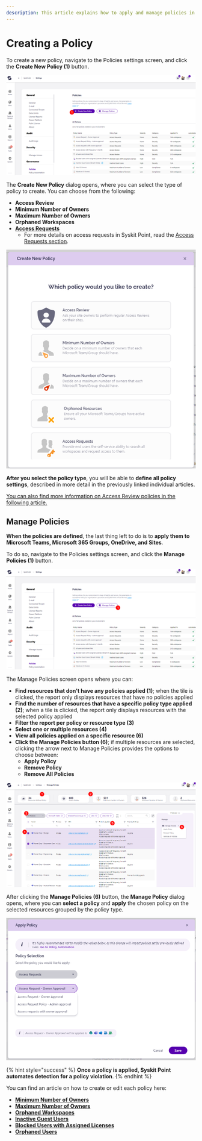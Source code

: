 ```yaml
---
description: This article explains how to apply and manage policies in Syskit Point.
---
```



# Creating a Policy
To create a new policy, navigate to the Policies settings screen, and click the **Create New Policy (1)** button.

![Create Policy](../../.gitbook/assets/set_up_automated_workflows-create_policy.png)

The **Create New Policy** dialog opens, where you can select the type of policy to create.
You can choose from the following:
* **Access Review**
* **Minimum Number of Owners**
* **Maximum Number of Owners**
* **Orphaned Workspaces**
* [**Access Requests**](../../governance-and-automation/access-requests/README.md)
  * For more details on access requests in Syskit Point, read the [Access Requests section](../../governance-and-automation/access-requests/README.md).

![Create New Policy Dialog](../../.gitbook/assets/set_up_automated_workflows-create_policy_dialog.png)

**After you select the policy type**, you will be able to **define all policy settings**, described in more detail in the previously linked individual articles. 

[You can also find more information on Access Review policies in the following article.](../permissions-review/enable-permissions-review.md)

## Manage Policies

**When the policies are defined**, the last thing left to do is to **apply them to Microsoft Teams, Microsoft 365 Groups, OneDrive, and Sites**. 

To do so, navigate to the Policies settings screen, and click the **Manage Policies (1)** button.

![Manage Policies](../../.gitbook/assets/set_up_automated_workflows-apply_policy.png)

The Manage Policies screen opens where you can:
* **Find resources that don't have any policies applied (1)**; when the tile is clicked, the report only displays resources that have no policies applied
* **Find the number of resources that have a specific policy type applied (2)**; when a tile is clicked, the report only displays resources with the selected policy applied
* **Filter the report per policy or resource type (3)**
* **Select one or multiple resources (4)**
* **View all policies applied on a specific resource (6)**
* **Click the Manage Policies button (6)**; if multiple resources are selected, clicking the arrow next to Manage Policies provides the options to choose between:
   * **Apply Policy**
   * **Remove Policy**
   * **Remove All Policies** 

![Manage Policies Screen](../../.gitbook/assets/set_up_automated_workflows-apply_policy_report.png)

After clicking the **Manage Policies (6)** button, the **Manage Policy** dialog opens, where you can **select a policy** and **apply** the chosen policy on the selected resources grouped by the policy type.

![Manage Policies Dialog](../../.gitbook/assets/set_up_automated_workflows-apply_policy_dialog.png)

{% hint style="success" %}
**Once a policy is applied, Syskit Point automates detection for a policy violation**. 
{% endhint %}

You can find an article on how to create or edit each policy here:
* [**Minimum Number of Owners**](minimum-number-of-owners-admin.md)
* [**Maximum Number of Owners**](maximum-number-of-owners-admin.md)
* [**Orphaned Workspaces**](orphaned-resources-admin.md)
* [**Inactive Guest Users**](inactive-guest-users-admin.md)
* [**Blocked Users with Assigned Licenses**](blocked-users-with-licenses-admin.md)
* [**Orphaned Users**](orphaned-users-admin.md)
